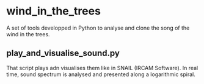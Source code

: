 # wind_in_the_trees
A set of tools developped in Python to analyse and clone the song of the wind in the trees.

## play_and_visualise_sound.py
That script plays adn visualises them like in SNAIL (IRCAM Software).
In real time, sound spectrum is analysed and presented along a logarithmic spiral.

